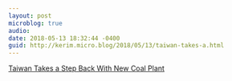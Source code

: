 ```yaml
---
layout: post
microblog: true
audio: 
date: 2018-05-13 18:32:44 -0400
guid: http://kerim.micro.blog/2018/05/13/taiwan-takes-a.html
---
```

[Taiwan Takes a Step Back With New Coal Plant](https://thediplomat.com/2018/05/taiwan-takes-a-step-back-with-new-coal-plant/)
